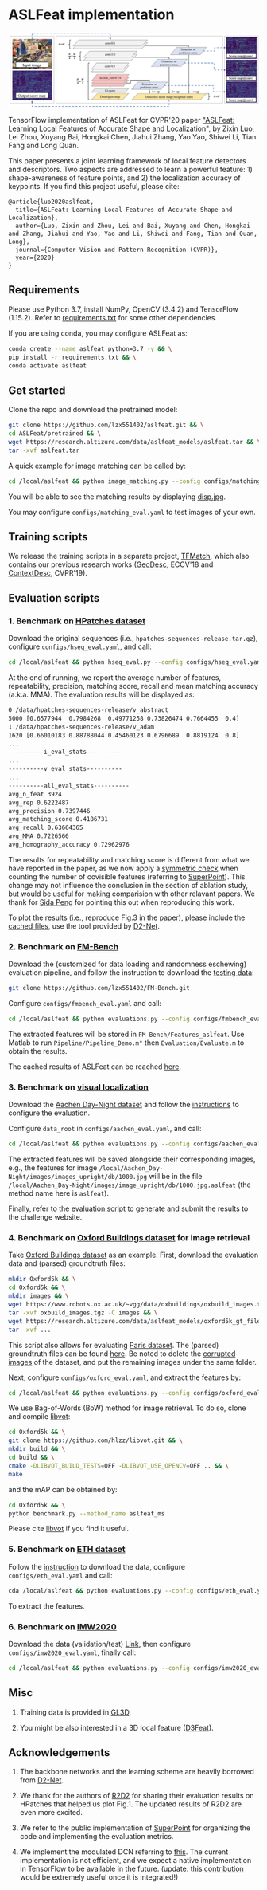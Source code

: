 # ASLFeat implementation

![Framework](imgs/framework.png)

TensorFlow implementation of ASLFeat for CVPR'20 paper ["ASLFeat: Learning Local Features of Accurate Shape and Localization"](https://arxiv.org/abs/2003.10071), by Zixin Luo, Lei Zhou, Xuyang Bai, Hongkai Chen, Jiahui Zhang, Yao Yao, Shiwei Li, Tian Fang and Long Quan.

This paper presents a joint learning framework of local feature detectors and descriptors. Two aspects are addressed to learn a powerful feature: 1) shape-awareness of feature points, and 2) the localization accuracy of keypoints. If you find this project useful, please cite:

```
@article{luo2020aslfeat,
  title={ASLFeat: Learning Local Features of Accurate Shape and Localization},
  author={Luo, Zixin and Zhou, Lei and Bai, Xuyang and Chen, Hongkai and Zhang, Jiahui and Yao, Yao and Li, Shiwei and Fang, Tian and Quan, Long},
  journal={Computer Vision and Pattern Recognition (CVPR)},
  year={2020}
}
```

## Requirements

Please use Python 3.7, install NumPy, OpenCV (3.4.2) and TensorFlow (1.15.2). Refer to [requirements.txt](requirements.txt) for some other dependencies.

If you are using conda, you may configure ASLFeat as:

```bash
conda create --name aslfeat python=3.7 -y && \
pip install -r requirements.txt && \
conda activate aslfeat
```

## Get started

Clone the repo and download the pretrained model:
```bash
git clone https://github.com/lzx551402/aslfeat.git && \
cd ASLFeat/pretrained && \
wget https://research.altizure.com/data/aslfeat_models/aslfeat.tar && \
tar -xvf aslfeat.tar
```

A quick example for image matching can be called by:

```bash
cd /local/aslfeat && python image_matching.py --config configs/matching_eval.yaml
```

You will be able to see the matching results by displaying [disp.jpg](imgs/disp.jpg).

You may configure ``configs/matching_eval.yaml`` to test images of your own.

## Training scripts

We release the training scripts in a separate project, [TFMatch](https://github.com/lzx551402/tfmatch), which also contains our previous research works ([GeoDesc](https://github.com/lzx551402/geodesc), ECCV'18 and [ContextDesc](https://github.com/lzx551402/contextdesc), CVPR'19).

## Evaluation scripts

### 1. Benchmark on [HPatches dataset](http://icvl.ee.ic.ac.uk/vbalnt/hpatches)

Download the original sequences (i.e., ``hpatches-sequences-release.tar.gz``), configure ``configs/hseq_eval.yaml``, and call:

```bash
cd /local/aslfeat && python hseq_eval.py --config configs/hseq_eval.yaml
```

At the end of running, we report the average number of features, repeatability, precision, matching score, recall and mean matching accuracy (a.k.a. MMA). The evaluation results will be displayed as:
```bash
0 /data/hpatches-sequences-release/v_abstract
5000 [0.6577944  0.7984268  0.49771258 0.73826474 0.7664455  0.4]
1 /data/hpatches-sequences-release/v_adam
1620 [0.66010183 0.88788044 0.45460123 0.6796689  0.8819124  0.8]
...
----------i_eval_stats----------
...
----------v_eval_stats----------
...
----------all_eval_stats----------
avg_n_feat 3924
avg_rep 0.6222487
avg_precision 0.7397446
avg_matching_score 0.4186731
avg_recall 0.63664365
avg_MMA 0.7226566
avg_homography_accuracy 0.72962976
```

The results for repeatability and matching score is different from what we have reported in the paper, as we now apply a [symmetric check](https://github.com/lzx551402/ASLFeat/commit/0df33b75453d73af28927f203a2892a0acf6956f) when counting the number of covisible features (referring to [SuperPoint](https://github.com/rpautrat/SuperPoint)). This change may not influence the conclusion in the section of ablation study, but would be useful for making comparision with other relavant papers. We thank for [Sida Peng](https://pengsida.net/) for pointing this out when reproducing this work.

To plot the results (i.e., reproduce Fig.3 in the paper), please include the [cached files](cache/), use the tool provided by [D2-Net](https://github.com/mihaidusmanu/d2-net/blob/master/hpatches_sequences/HPatches-Sequences-Matching-Benchmark.ipynb).

### 2. Benchmark on [FM-Bench](http://jwbian.net/fm-bench)

Download the (customized for data loading and randomness eschewing) evaluation pipeline, and follow the instruction to download the [testing data](https://1drv.ms/f/s!AiV6XqkxJHE2g3ZC4zYYR05eEY_m):
```bash
git clone https://github.com/lzx551402/FM-Bench.git
```

Configure ``configs/fmbench_eval.yaml`` and call:

```bash
cd /local/aslfeat && python evaluations.py --config configs/fmbench_eval.yaml
```

The extracted features will be stored in ``FM-Bench/Features_aslfeat``. Use Matlab to run ``Pipeline/Pipeline_Demo.m"`` then ``Evaluation/Evaluate.m`` to obtain the results.

The cached results of ASLFeat can be reached [here](https://research.altizure.com/data/aslfeat_models/Results.tar).

### 3. Benchmark on [visual localization](https://www.visuallocalization.net/)

Download the [Aachen Day-Night dataset](https://www.visuallocalization.net/datasets/) and follow the [instructions](https://github.com/tsattler/visuallocalizationbenchmark) to configure the evaluation.

Configure ``data_root`` in ``configs/aachen_eval.yaml``, and call:

```bash
cd /local/aslfeat && python evaluations.py --config configs/aachen_eval.yaml
```

The extracted features will be saved alongside their corresponding images, e.g., the features for image ``/local/Aachen_Day-Night/images/images_upright/db/1000.jpg`` will be in the file ``/local/Aachen_Day-Night/images/image_upright/db/1000.jpg.aslfeat`` (the method name here is ``aslfeat``).

Finally, refer to the [evaluation script](https://github.com/tsattler/visuallocalizationbenchmark/blob/master/local_feature_evaluation/reconstruction_pipeline.py) to generate and submit the results to the challenge website.

### 4. Benchmark on [Oxford Buildings dataset](https://www.robots.ox.ac.uk/~vgg/data/oxbuildings/) for image retrieval

Take [Oxford Buildings dataset](https://www.robots.ox.ac.uk/~vgg/data/oxbuildings/) as an example. First, download the evaluation data and (parsed) groundtruth files:

```bash
mkdir Oxford5k && \
cd Oxford5k && \
mkdir images && \
wget https://www.robots.ox.ac.uk/~vgg/data/oxbuildings/oxbuild_images.tgz && \
tar -xvf oxbuild_images.tgz -C images && \
wget https://research.altizure.com/data/aslfeat_models/oxford5k_gt_files.tar && \
tar -xvf ... 
```

This script also allows for evaluating [Paris dataset](https://www.robots.ox.ac.uk/~vgg/data/parisbuildings/). The (parsed) groundtruth files can be found [here](https://research.altizure.com/data/aslfeat_models/paris6k_gt_files.tar). Be noted to delete the [corrupted images](https://www.robots.ox.ac.uk/~vgg/data/parisbuildings/corrupt.txt) of the dataset, and put the remaining images under the same folder.

Next, configure ``configs/oxford_eval.yaml``, and extract the features by:

```bash
cd /local/aslfeat && python evaluations.py --config configs/oxford_eval.yaml
```

We use Bag-of-Words (BoW) method for image retrieval. To do so, clone and compile [libvot](https://github.com/hlzz/libvot.git):

```bash
cd Oxford5k && \
git clone https://github.com/hlzz/libvot.git && \
mkdir build && \
cd build && \
cmake -DLIBVOT_BUILD_TESTS=OFF -DLIBVOT_USE_OPENCV=OFF .. && \
make
```

and the mAP can be obtained by:

```bash
cd Oxford5k && \
python benchmark.py --method_name aslfeat_ms
```

Please cite [libvot](https://github.com/hlzz/libvot.git) if you find it useful.

### 5. Benchmark on [ETH dataset](https://github.com/ahojnnes/local-feature-evaluation)

Follow the [instruction](https://github.com/ahojnnes/local-feature-evaluation/blob/master/INSTRUCTIONS.md) to download the data, configure ``configs/eth_eval.yaml`` and call:

```bash
cda /local/aslfeat && python evaluations.py --config configs/eth_eval.yaml
```

To extract the features.

### 6. Benchmark on [IMW2020](https://vision.uvic.ca/image-matching-challenge/) 

Download the data (validation/test) [Link](https://vision.uvic.ca/imw-challenge/index.md), then configure ``configs/imw2020_eval.yaml``, finally call:

```bash
cd /local/aslfeat && python evaluations.py --config configs/imw2020_eval.yaml
```

## Misc 

1. Training data is provided in [GL3D](https://github.com/lzx551402/GL3D).

2. You might be also interested in a 3D local feature ([D3Feat](https://github.com/XuyangBai/D3Feat/)).

## Acknowledgements

1. The backbone networks and the learning scheme are heavily borrowed from [D2-Net](https://github.com/mihaidusmanu/d2-net).

2. We thank for the authors of [R2D2](https://github.com/naver/r2d2) for sharing their evaluation results on HPatches that helped us plot Fig.1. The updated results of R2D2 are even more excited.

3. We refer to the public implementation of [SuperPoint](https://github.com/rpautrat/SuperPoint) for organizing the code and implementing the evaluation metrics.

4. We implement the modulated DCN referring to [this](https://github.com/DHZS/tf-deformable-conv-layer/blob/master/nets/deformable_conv_layer.py). The current implementation is not efficient, and we expect a native implementation in TensorFlow to be available in the future. (update: this [contribution](https://github.com/tensorflow/addons/pull/1129) would be extremely useful once it is integrated!)

